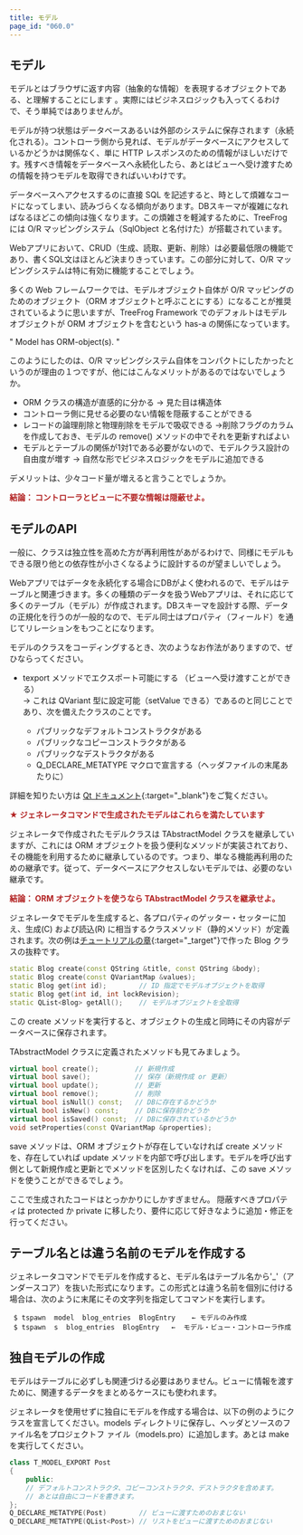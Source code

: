 ```yaml
---
title: モデル
page_id: "060.0"
---
```


## モデル

モデルとはブラウザに返す内容（抽象的な情報）を表現するオブジェクトである、と理解することにします 。実際にはビジネスロジックも入ってくるわけで、そう単純ではありませんが。
 
モデルが持つ状態はデータベースあるいは外部のシステムに保存されます（永続化される）。コントローラ側から見れば、モデルがデータベースにアクセスしているかどうかは関係なく、単に HTTP レスポンスのための情報がほしいだけです。残すべき情報をデータベースへ永続化したら、あとはビューへ受け渡すための情報を持つモデルを取得できればいいわけです。

データベースへアクセスするのに直接 SQL を記述すると、時として煩雑なコードになってしまい、読みづらくなる傾向があります。DBスキーマが複雑になればなるほどこの傾向は強くなります。この煩雑さを軽減するために、TreeFrog には O/R マッピングシステム（SqlObject と名付けた）が搭載されています。

Webアプリにおいて、CRUD（生成、読取、更新、削除）は必要最低限の機能であり、書くSQL文はほとんど決まりきっています。この部分に対して、O/R マッピングシステムは特に有効に機能することでしょう。

多くの Web フレームワークでは、モデルオブジェクト自体が O/R マッピングのためのオブジェクト（ORM オブジェクトと呼ぶことにする）になることが推奨されているように思いますが、TreeFrog Framework でのデフォルトはモデルオブジェクトが ORM オブジェクトを含むという has-a の関係になっています。
 
   " Model has ORM-object(s). "

このようにしたのは、O/R マッピングシステム自体をコンパクトにしたかったというのが理由の１つですが、他にはこんなメリットがあるのではないでしょうか。

* ORM クラスの構造が直感的に分かる  → 見た目は構造体
* コントローラ側に見せる必要のない情報を隠蔽することができる
* レコードの論理削除と物理削除をモデルで吸収できる
 →削除フラグのカラムを作成しておき、モデルの remove() メソッドの中でそれを更新すればよい
* モデルとテーブルの関係が1対1である必要がないので、モデルクラス設計の自由度が増す
 → 自然な形でビジネスロジックをモデルに追加できる
 
デメリットは、少々コード量が増えると言うことでしょうか。

<span style="color: #b22222">**結論： コントローラとビューに不要な情報は隠蔽せよ。** </span>

## モデルのAPI

一般に、クラスは独立性を高めた方が再利用性があがるわけで、同様にモデルもできる限り他との依存性が小さくなるように設計するのが望ましいでしょう。

Webアプリではデータを永続化する場合にDBがよく使われるので、モデルはテーブルと関連づきます。多くの種類のデータを扱うWebアプリは、それに応じて多くのテーブル（モデル）が作成されます。DBスキーマを設計する際、データの正規化を行うのが一般的なので、モデル同士はプロパティ（フィールド）を通じてリレーションをもつことになります。

モデルのクラスをコーディングするとき、次のようなお作法がありますので、ぜひならってください。

* texport メソッドでエクスポート可能にする （ビューへ受け渡すことができる）<br>→ これは QVariant 型に設定可能（setValue できる）であるのと同じことであり、次を備えたクラスのことです。

   - パブリックなデフォルトコンストラクタがある
   - パブリックなコピーコンストラクタがある
   - パブリックなデストラクタがある
   - Q_DECLARE_METATYPE マクロで宣言する（ヘッダファイルの末尾あたりに）

詳細を知りたい方は [Qt ドキュメント](http://doc.qt.io/qt-5/qmetatype.html){:target="_blank"}をご覧ください。

<span style="color: #b22222">**★ ジェネレータコマンドで生成されたモデルはこれらを満たしています**</span>
  
ジェネレータで作成されたモデルクラスは TAbstractModel クラスを継承していますが、これには ORM オブジェクトを扱う便利なメソッドが実装されており、その機能を利用するために継承しているのです。つまり、単なる機能再利用のための継承です。従って、データベースにアクセスしないモデルでは、必要のない継承です。

<span style="color: #b22222">**結論：  ORM オブジェクトを使うなら TAbstractModel クラスを継承せよ。** </span>

ジェネレータでモデルを生成すると、各プロパティのゲッター・セッターに加え、生成(C) および読込(R) に相当するクラスメソッド（静的メソッド）が定義されます。次の例は[チュートリアルの章](/user-guide/jp/tutorial/index.html){:target="_target"}で作った Blog クラスの抜粋です。

```c++
static Blog create(const QString &title, const QString &body);
static Blog create(const QVariantMap &values);
static Blog get(int id);        // ID 指定でモデルオブジェクトを取得
static Blog get(int id, int lockRevision); 
static QList<Blog> getAll();    // モデルオブジェクトを全取得
```

この create メソッドを実行すると、オブジェクトの生成と同時にその内容がデータベースに保存されます。

TAbstractModel クラスに定義されたメソッドも見てみましょう。

```c++
virtual bool create();         // 新規作成
virtual bool save();           // 保存（新規作成 or 更新）
virtual bool update();         // 更新
virtual bool remove();         // 削除
virtual bool isNull() const;   // DBに存在するかどうか
virtual bool isNew() const;    // DBに保存前かどうか
virtual bool isSaved() const;  // DBに保存されているかどうか
void setProperties(const QVariantMap &properties);
```

save メソッドは、ORM オブジェクトが存在していなければ create メソッドを、存在していれば update メソッドを内部で呼び出します。モデルを呼び出す側として新規作成と更新とでメソッドを区別したくなければ、この save メソッドを使うことができるでしょう。

ここで生成されたコードはとっかかりにしかすぎません。 隠蔽すべきプロパティは protected か private に移したり、要件に応じて好きなように追加・修正を行ってください。

## テーブル名とは違う名前のモデルを作成する

ジェネレータコマンドでモデルを作成すると、モデル名はテーブル名から'_'（アンダースコア）を抜いた形式になります。この形式とは違う名前を個別に付ける場合は、次のように末尾にその文字列を指定してコマンドを実行します。

```
 $ tspawn  model  blog_entries  BlogEntry    ← モデルのみ作成
 $ tspawn  s  blog_entries  BlogEntry   ←  モデル・ビュー・コントローラ作成
```

## 独自モデルの作成

モデルはテーブルに必ずしも関連づける必要はありません。ビューに情報を渡すために、関連するデータをまとめるケースにも使われます。

ジェネレータを使用せずに独自にモデルを作成する場合は、以下の例のようにクラスを宣言してください。models ディレクトリに保存し、ヘッダとソースのファイル名をプロジェクトフ ァイル（models.pro）に追加します。あとは make を実行してください。

```c++
class T_MODEL_EXPORT Post
{
    public:
    // デフォルトコンストラクタ、コピーコンストラクタ、デストラクタを含めます。
    // あとは自由にコードを書きます。
};
Q_DECLARE_METATYPE(Post)        // ビューに渡すためのおまじない
Q_DECLARE_METATYPE(QList<Post>) // リストをビューに渡すためのおまじない
```